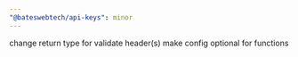 ```yaml
---
"@bateswebtech/api-keys": minor
---
```


change return type for validate header(s)
make config optional for functions